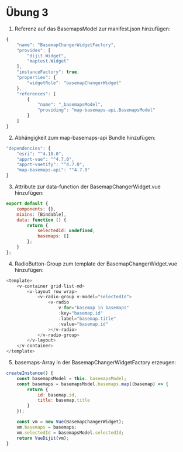 # Übung 3

1. Referenz auf das BasemapsModel zur manifest.json hinzufügen:

```javascript
{
    "name": "BasemapChangerWidgetFactory",
    "provides": [
        "dijit.Widget",
        "maptest.Widget"
    ],
    "instanceFactory": true,
    "properties": {
        "widgetRole": "basemapChangerWidget"
    },
    "references": [
        {
            "name": "_basemapsModel",
            "providing": "map-basemaps-api.BasemapsModel"
        }
    ]
}
```

2. Abhängigkeit zum map-basemaps-api Bundle hinzufügen:

```javascript
"dependencies": {
    "esri": "^4.10.0",
    "apprt-vue": "^4.7.0",
    "apprt-vuetify": "^4.7.0",
    "map-basemaps-api": "^4.7.0"
}
```

3. Attribute zur data-function der BasemapChangerWidget.vue hinzufügen:

```javascript
export default {
    components: {},
    mixins: [Bindable],
    data: function () {
        return {
            selectedId: undefined,
            basemaps: []
        };
    }
};
```

4. RadioButton-Group zum template der BasemapChangerWidget.vue hinzufügen:

```javascript
<template>
    <v-container grid-list-md>
        <v-layout row wrap>
            <v-radio-group v-model="selectedId">
                <v-radio
                    v-for="basemap in basemaps"
                    :key="basemap.id"
                    :label="basemap.title"
                    :value="basemap.id"
                ></v-radio>
            </v-radio-group>
        </v-layout>
    </v-container>
</template>
```

5. basemaps-Array in der BasemapChangerWidgetFactory erzeugen:

```javascript
createInstance() {
    const basemapsModel = this._basemapsModel;
    const basemaps = basemapsModel.basemaps.map((basemap) => {
        return {
            id: basemap.id,
            title: basemap.title
        }
    });

    const vm = new Vue(BasemapChangerWidget);
    vm.basemaps = basemaps;
    vm.selectedId = basemapsModel.selectedId;
    return VueDijit(vm);
}
```
